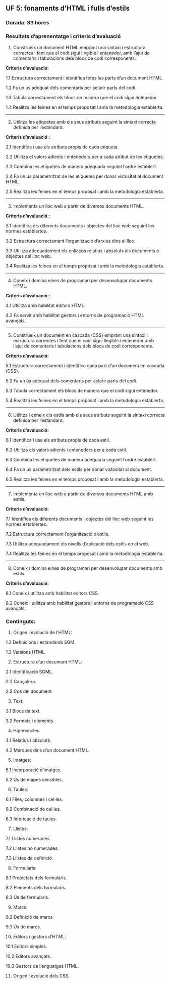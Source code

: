 ## UF 5: fonaments d’HTML i fulls d’estils 

### Durada: 33 hores 

### Resultats d’aprenentatge i criteris d’avaluació 

1. Construeix un document HTML emprant una sintaxi i estructura correctes i fent que el codi sigui llegible i entenedor, amb l’ajut de comentaris i tabulacions dels blocs de codi corresponents. 

**Criteris d’avaluació:**

1.1 Estructura correctament i identifica totes les parts d’un document HTML. 

1.2 Fa un ús adequat dels comentaris per aclarir parts del codi. 

1.3 Tabula correctament els blocs de manera que el codi sigui entenedor. 

1.4 Realitza les feines en el temps proposat i amb la metodologia establerta. 

-----------------------------

2. Utilitza les etiquetes amb els seus atributs seguint la sintaxi correcta definida per l’estàndard. 

**Criteris d’avaluació :**

2.1 Identifica i usa els atributs propis de cada etiqueta. 

2.2 Utilitza el valors adients i entenedors per a cada atribut de les etiquetes. 

2.3 Combina les etiquetes de manera adequada seguint l’ordre establert. 

2.4 Fa un ús parametritzat de les etiquetes per donar vistositat al document HTML. 

2.5 Realitza les feines en el temps proposat i amb la metodologia establerta. 

-----------------------------

3. Implementa un lloc web a partir de diversos documents HTML. 

**Criteris d’avaluació :**

3.1 Identifica els diferents documents i objectes del lloc web seguint les normes establertes. 

3.2 Estructura correctament l’organització d’arxius dins el lloc. 

3.3 Utilitza adequadament els enllaços relatius i absoluts als documents o objectes del lloc web. 

3.4 Realitza les feines en el temps proposat i amb la metodologia establerta. 

-----------------------------

4. Coneix i domina eines de programari per desenvolupar documents HTML. 

**Criteris d’avaluació :**

4.1 Utilitza amb habilitat editors HTML. 

4.2 Fa servir amb habilitat gestors i entorns de programació HTML avançats. 

-----------------------------

5. Construeix un document en cascada (CSS) emprant una sintaxi i estructura correctes i fent que el codi sigui llegible i entenedor amb l’ajut de comentaris i tabulacions dels blocs de codi corresponents. 

**Criteris d’avaluació:**

5.1 Estructura correctament i identifica cada part d’un document en cascada (CSS). 

5.2 Fa un ús adequat dels comentaris per aclarir parts del codi. 

5.3 Tabula correctament els blocs de manera que el codi sigui entenedor. 

5.4 Realitza les feines en el temps proposat i amb la metodologia establerta. 

-----------------------------

6. Utilitza i coneix els estils amb els seus atributs seguint la sintaxi correcta definida per l’estàndard. 

**Criteris d’avaluació:**

6.1 Identifica i usa els atributs propis de cada estil. 

6.2 Utilitza els valors adients i entenedors per a cada estil. 

6.3 Combina les etiquetes de manera adequada seguint l’ordre establert. 

6.4 Fa un ús parametritzat dels estils per donar vistositat al document. 

6.5 Realitza les feines en el temps proposat i amb la metodologia establerta. 

-----------------------------

7. Implementa un lloc web a partir de diversos documents HTML amb estils. 

**Criteris d’avaluació:**

7.1 Identifica els diferents documents i objectes del lloc web seguint les normes establertes. 

7.2 Estructura correctament l’organització d’estils. 

7.3 Utilitza adequadament els nivells d’aplicació dels estils en el web. 

7.4 Realitza les feines en el temps proposat i amb la metodologia establerta. 

-----------------------------

8. Coneix i domina eines de programari per desenvolupar documents amb estils. 

**Criteris d’avaluació:**

8.1 Coneix i utilitza amb habilitat editors CSS. 

8.2 Coneix i utilitza amb habilitat gestors i entorns de programació CSS avançats. 

### Continguts:

1. Origen i evolució de l’HTML: 

1.2 Definicions i estàndards SGM. 

1.3 Versions HTML. 

2. Estructura d’un document HTML: 

2.1 Identificació SGML. 

2.2 Capçalera. 

2.3 Cos del document. 

3. Text: 

3.1 Blocs de text. 

3.2 Formats i elements. 

4. Hipervincles: 

4.1 Relatius i absoluts. 

4.2 Marques dins d’un document HTML. 

5. Imatges: 

5.1 Incorporació d’imatges. 

5.2 Ús de mapes sensibles. 

6. Taules: 

6.1 Files, columnes i cel·les. 

6.2 Combinació de cel·les. 

6.3 Imbricació de taules. 

7. Llistes: 

7.1 Llistes numerades. 

7.2 Llistes no numerades. 

7.3 Llistes de definició. 

8. Formularis: 

8.1 Propietats dels formularis. 

8.2 Elements dels formularis. 

8.3 Ús de formularis. 

9. Marcs: 

9.2 Definició de marcs. 

9.3 Ús de marcs. 

10. Editors i gestors d’HTML: 

10.1 Editors simples. 

10.2 Editors avançats. 

10.3 Gestors de llenguatges HTML. 

11. Origen i evolució dels CSS. 
